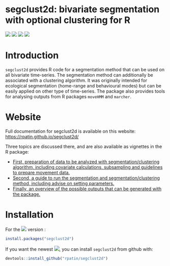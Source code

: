 segclust2d: bivariate segmentation with optional clustering for R
================

[![](https://www.r-pkg.org/badges/version/segclust2d?color=orange)](https://cran.r-project.org/package=segclust2d)
[![](http://cranlogs.r-pkg.org/badges/grand-total/segclust2d?color=yellow)](https://cran.r-project.org/package=segclust2d)
[![](https://img.shields.io/badge/devel%20version-0.3.1-blue.svg)](https://github.com/rpatin/segclust2d)
[![](https://img.shields.io/github/last-commit/rpatin/segclust2d.svg)](https://github.com/rpatin/segclust2d/commits/master)

# Introduction

`segclust2d` provides R code for a segmentation method that can be used
on all bivariate time-series. The segmentation method can additionally
be associated with a clustering algorithm. It was originally intended
for ecological segmentation (home-range and behavioural modes) but can
be easily applied on other type of time-series. The package also
provides tools for analysing outputs from R packages `moveHMM` and
`marcher`.

# Website

Full documentation for segclust2d is available on this website:
<https://rpatin.github.io/segclust2d/>

Three topics are discussed there, and are also available as vignettes in
the R package:

-   [First, preparation of data to be analyzed with
    segmentation/clustering algorithm, including covariate calculations,
    subsampling and guidelines to prepare movement
    data.](https://rpatin.github.io/segclust2d/articles/v01_preparing_data.html)
-   [Second, a guide to run the segmentation and segmentation/clustering
    method, including advise on setting
    parameters.](https://rpatin.github.io/segclust2d/articles/v02_run_segclust2d.html)
-   [Finally, an overview of the possible outputs that can be generated
    with the
    package.](https://rpatin.github.io/segclust2d/articles/v03_explore_outputs.html)

# Installation

For the
[![](https://www.r-pkg.org/badges/version/segclust2d?color=orange)](https://cran.r-project.org/package=segclust2d)
version :

``` r
install.packages("segclust2d")
```

If you want the newest
[![](https://img.shields.io/badge/devel%20version-0.3.1-blue.svg)](https://github.com/rpatin/segclust2d),
you can install `segclust2d` from github with:

``` r
devtools::install_github("rpatin/segclust2d")
```
